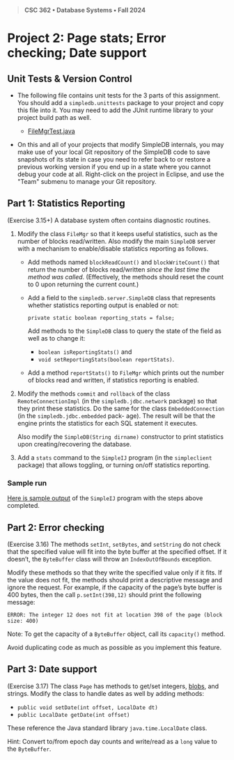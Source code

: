 > **CSC 362 • Database Systems • Fall 2024**
# Project 2: Page stats; Error checking; Date support

## Unit Tests & Version Control

- The following file contains unit tests for the 3 parts of this assignment. You should add a `simpledb.unittests` package to your project and copy this file into it. You may need to add the JUnit runtime library to your project build path as well.

    - [FileMgrTest.java](./FileMgrTest.java)

- On this and all of your projects that modify SimpleDB internals, you may make use of your local Git repository of the SimpleDB code to save snapshots of its state in case you need to refer back to or restore a previous working version if you end up in a state where you cannot debug your code at all. Right-click on the project in Eclipse, and use the "Team" submenu to manage your Git repository.


## Part 1: Statistics Reporting

(Exercise 3.15+) A database system often contains diagnostic routines.

1. Modify the class `FileMgr` so that it keeps useful statistics, such as the number of blocks read/written. Also modify the main `SimpleDB` server with a mechanism to enable/disable statistics reporting as follows.

    - Add methods named `blockReadCount()` and `blockWriteCount()` that return the number of blocks read/written *since the last time the method was called*. (Effectively, the methods should reset the count to 0 upon returning the current count.)

    - Add a field to the `simpledb.server.SimpleDB` class that represents whether statistics reporting output is enabled or not:

        ```
        private static boolean reporting_stats = false;
        ```

        Add methods to the `SimpleDB` class to query the state of the field as well as to change it: 
        - `boolean isReportingStats()` and
        - `void setReportingStats(boolean reportStats)`.

    - Add a method `reportStats()` to `FileMgr` which prints out the number of blocks read and written, if statistics reporting is enabled.

2. Modify the methods `commit` and `rollback` of the class `RemoteConnectionImpl` (in the `simpledb.jdbc.network` package) so that they print these statistics. Do the same for the class `EmbeddedConnection` (in the `simpledb.jdbc.embedded` pack- age). The result will be that the engine prints the statistics for each SQL statement it executes.

    Also modify the `SimpleDB(String dirname)` constructor to print statistics upon creating/recovering the database.

3. Add a `stats` command to the `SimpleIJ` program (in the `simpleclient` package) that allows toggling, or turning on/off statistics reporting. 

### Sample run

[Here is sample output](./stats-run.txt) of the `SimpleIJ` program with the steps above completed.


## Part 2: Error checking

(Exercise 3.16) The methods `setInt`, `setBytes`, and `setString` do not check that the specified value will fit into the byte buffer at the specified offset. If it doesn’t, the `ByteBuffer` class will throw an `IndexOutOfBounds` exception. 

Modify these methods so that they write the specified value only if it fits. If the value does not fit, the methods should print a descriptive message and ignore the request. For example, if the capacity of the page’s byte buffer is 400 bytes, then the call `p.setInt(398,12)` should print the following message:

    ERROR: The integer 12 does not fit at location 398 of the page (block size: 400)

Note: To get the capacity of a `ByteBuffer` object, call its `capacity()` method.

Avoid duplicating code as much as possible as you implement this feature.


## Part 3: Date support

(Exercise 3.17) The class `Page` has methods to get/set integers, [blobs](https://stackoverflow.com/questions/5414551/what-is-it-exactly-a-blob-in-a-dbms-context), and strings. Modify the class to handle dates as well by adding methods:

- `public void setDate(int offset, LocalDate dt)`
- `public LocalDate getDate(int offset)`

These reference the Java standard library `java.time.LocalDate` class. 

Hint: Convert to/from epoch day counts and write/read as a `long` value to the `ByteBuffer`.

